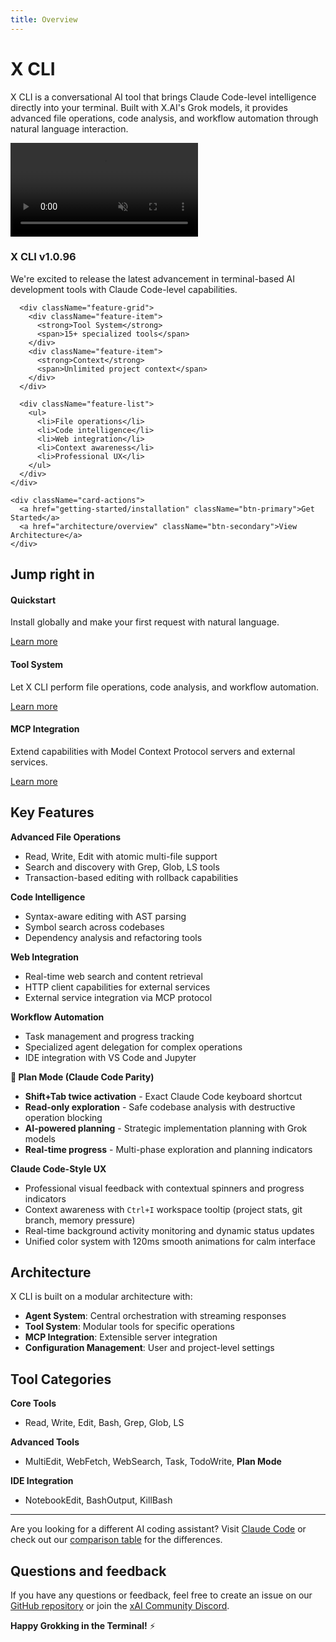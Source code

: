 ```yaml
---
title: Overview
---
```


# X CLI

X CLI is a conversational AI tool that brings Claude Code-level intelligence directly into your terminal. Built with X.AI's Grok models, it provides advanced file operations, code analysis, and workflow automation through natural language interaction.

<div className="hero-card">
  <div className="hero-card-background">
    <video className="hero-card-video" autoPlay muted loop playsInline preload="auto">
      <source src="/img/grok-hero-video.mp4" type="video/mp4" />
      <source src="/img/grok-hero-video.mp4" type="video/mp4" />
      Your browser does not support the video tag.
    </video>
  </div>
  <div className="hero-card-overlay"></div>
  <div className="hero-card-content">
    <div className="hero-card-text">
      <h3>X CLI v1.0.96</h3>
      <p>We're excited to release the latest advancement in terminal-based AI development tools with Claude Code-level capabilities.</p>
      
      <div className="feature-grid">
        <div className="feature-item">
          <strong>Tool System</strong>
          <span>15+ specialized tools</span>
        </div>
        <div className="feature-item">
          <strong>Context</strong>
          <span>Unlimited project context</span>
        </div>
      </div>
      
      <div className="feature-list">
        <ul>
          <li>File operations</li>
          <li>Code intelligence</li>
          <li>Web integration</li>
          <li>Context awareness</li>
          <li>Professional UX</li>
        </ul>
      </div>
    </div>
    
    <div className="card-actions">
      <a href="getting-started/installation" className="btn-primary">Get Started</a>
      <a href="architecture/overview" className="btn-secondary">View Architecture</a>
    </div>
  </div>
</div>

## Jump right in

<div className="jump-in-grid">
  <div className="jump-card">
    <h4>Quickstart</h4>
    <p>Install globally and make your first request with natural language.</p>
    <a href="getting-started/installation">Learn more</a>
  </div>
  
  <div className="jump-card">
    <h4>Tool System</h4>
    <p>Let X CLI perform file operations, code analysis, and workflow automation.</p>
    <a href="architecture/overview">Learn more</a>
  </div>
  
  <div className="jump-card">
    <h4>MCP Integration</h4>
    <p>Extend capabilities with Model Context Protocol servers and external services.</p>
    <a href="api/schema">Learn more</a>
  </div>
</div>

## Key Features

**Advanced File Operations**

- Read, Write, Edit with atomic multi-file support
- Search and discovery with Grep, Glob, LS tools
- Transaction-based editing with rollback capabilities

**Code Intelligence**

- Syntax-aware editing with AST parsing
- Symbol search across codebases
- Dependency analysis and refactoring tools

**Web Integration**

- Real-time web search and content retrieval
- HTTP client capabilities for external services
- External service integration via MCP protocol

**Workflow Automation**

- Task management and progress tracking
- Specialized agent delegation for complex operations
- IDE integration with VS Code and Jupyter

**🎯 Plan Mode (Claude Code Parity)**

- **Shift+Tab twice activation** - Exact Claude Code keyboard shortcut
- **Read-only exploration** - Safe codebase analysis with destructive operation blocking
- **AI-powered planning** - Strategic implementation planning with Grok models
- **Real-time progress** - Multi-phase exploration and planning indicators

**Claude Code-Style UX**

- Professional visual feedback with contextual spinners and progress indicators
- Context awareness with `Ctrl+I` workspace tooltip (project stats, git branch, memory pressure)
- Real-time background activity monitoring and dynamic status updates
- Unified color system with 120ms smooth animations for calm interface

## Architecture

X CLI is built on a modular architecture with:

- **Agent System**: Central orchestration with streaming responses
- **Tool System**: Modular tools for specific operations
- **MCP Integration**: Extensible server integration
- **Configuration Management**: User and project-level settings

## Tool Categories

**Core Tools**

- Read, Write, Edit, Bash, Grep, Glob, LS

**Advanced Tools**

- MultiEdit, WebFetch, WebSearch, Task, TodoWrite, **Plan Mode**

**IDE Integration**

- NotebookEdit, BashOutput, KillBash

---

Are you looking for a different AI coding assistant? Visit [Claude Code](https://claude.ai/code) or check out our [comparison table](https://github.com/x-cli-team/x-cli#comparison) for the differences.

## Questions and feedback

If you have any questions or feedback, feel free to create an issue on our [GitHub repository](https://github.com/x-cli-team/x-cli/issues) or join the [xAI Community Discord](https://discord.com/channels/1315720379607679066/1315822328139223064).

**Happy Grokking in the Terminal!** ⚡
